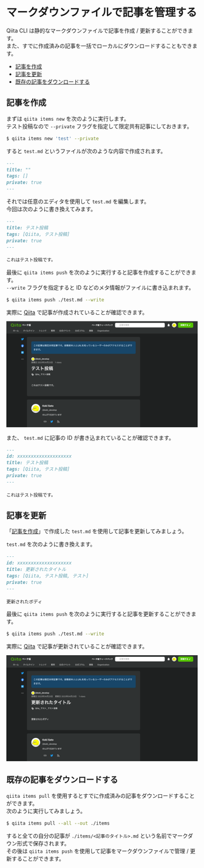 # マークダウンファイルで記事を管理する

Qiita CLI は静的なマークダウンファイルで記事を作成 / 更新することができます。  
また、すでに作成済みの記事を一括でローカルにダウンロードすることもできます。

- [記事を作成](#記事を作成)
- [記事を更新](#記事を更新)
- [既存の記事をダウンロードする](#既存の記事をダウンロードする)

## 記事を作成

まずは `qiita items new` を次のように実行します。  
テスト投稿なので `--private` フラグを指定して限定共有記事にしておきます。

```sh
$ qiita items new 'test' --private
```

すると `test.md` というファイルが次のような内容で作成されます。

```md
---
title: ""
tags: []
private: true
---

```

それでは任意のエディタを使用して `test.md` を編集します。  
今回は次のように書き換えてみます。

```md
---
title: テスト投稿
tags: [Qiita, テスト投稿]
private: true
---

これはテスト投稿です。
```

最後に `qiita items push` を次のように実行すると記事を作成することができます。  
`--write` フラグを指定すると ID などのメタ情報がファイルに書き込まれます。

```sh
$ qiita items push ./test.md --write
```

実際に [Qiita](https://qiita.com) で記事が作成されていることが確認できます。

![](./created.png)

また、 `test.md` に記事の ID が書き込まれていることが確認できます。

```md
---
id: xxxxxxxxxxxxxxxxxxxx
title: テスト投稿
tags: [Qiita, テスト投稿]
private: true
---

これはテスト投稿です。
```

## 記事を更新

「[記事を作成](#記事を作成)」で作成した `test.md` を使用して記事を更新してみましょう。

`test.md` を次のように書き換えます。

```md
---
id: xxxxxxxxxxxxxxxxxxxx
title: 更新されたタイトル
tags: [Qiita, テスト投稿, テスト]
private: true
---

更新されたボディ
```

最後に `qiita items push` を次のように実行すると記事を更新することができます。  

```sh
$ qiita items push ./test.md --write
```

実際に [Qiita](https://qiita.com) で記事が更新されていることが確認できます。

![](./updated.png)

## 既存の記事をダウンロードする

`qiita items pull` を使用するとすでに作成済みの記事をダウンロードすることができます。  
次のように実行してみましょう。

```sh
$ qiita items pull --all --out ./items
```

すると全ての自分の記事が `./items/<記事のタイトル>.md` という名前でマークダウン形式で保存されます。  
その後は `qiita items push` を使用して記事をマークダウンファイルで管理 / 更新することができます。
